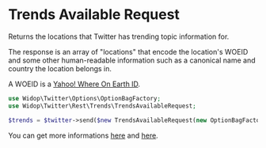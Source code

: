 # Trends Available Request

Returns the locations that Twitter has trending topic information for.

The response is an array of "locations" that encode the location's WOEID and some other human-readable information such
as a canonical name and country the location belongs in.

A WOEID is a [Yahoo! Where On Earth ID](http://developer.yahoo.com/geo/geoplanet/).

``` php
use Widop\Twitter\Options\OptionBagFactory;
use Widop\Twitter\Rest\Trends\TrendsAvailableRequest;

$trends = $twitter->send($new TrendsAvailableRequest(new OptionBagFactory()));
```

You can get more informations [here](https://dev.twitter.com/docs/api/1.1/get/trends/available) and
[here](http://developer.yahoo.com/geo/geoplanet/).
